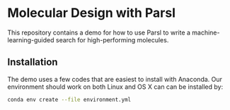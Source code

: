 # Molecular Design with Parsl

This repository contains a demo for how to use Parsl to write a machine-learning-guided search for high-performing molecules.

## Installation

The demo uses a few codes that are easiest to install with Anaconda. Our environment should work on both Linux and OS X can can be installed by:

```bash
conda env create --file environment.yml
```
